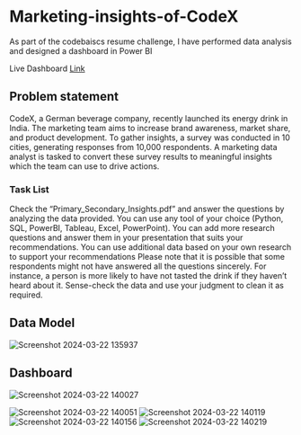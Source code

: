 # Marketing-insights-of-CodeX
As part of the codebaiscs resume challenge, I have performed data analysis and designed a dashboard in Power BI


Live Dashboard [Link]([https://www.novypro.com/project/atliq-mart---supply-chain-analysis](https://www.novypro.com/project/marketing-insights-of-codex-))

## Problem statement

CodeX, a German beverage company, recently launched its energy drink in India. The marketing team aims to increase brand awareness, market share, and product development. To gather insights, a survey was conducted in 10 cities, generating responses from 10,000 respondents.
 A marketing data analyst is tasked to convert these survey results to meaningful insights which the team can use to drive actions.


### Task List

Check the “Primary_Secondary_Insights.pdf” and answer the questions by analyzing the data provided. You can use any tool of your choice (Python, SQL, PowerBI, Tableau, Excel, PowerPoint).
You can add more research questions and answer them in your presentation that suits your recommendations.
You can use additional data based on your own research to support your recommendations
Please note that it is possible that some respondents might not have answered all the questions sincerely. For instance, a person is more likely to have not tasted the drink if they haven’t heard about it. Sense-check the data and use your judgment to clean it as required.


## Data Model 


![Screenshot 2024-03-22 135937](https://github.com/NikhilR0/Marketing-insights-of-CodeX/assets/158269289/91b11618-afd1-4a76-a515-0b4a01a96fa6)


## Dashboard 


![Screenshot 2024-03-22 140027](https://github.com/NikhilR0/Marketing-insights-of-CodeX/assets/158269289/e2991dd5-03a6-4907-82ff-ea20f0f332dd)

![Screenshot 2024-03-22 140051](https://github.com/NikhilR0/Marketing-insights-of-CodeX/assets/158269289/807408e6-5cc4-4999-b398-4a4ea22a97f4)
![Screenshot 2024-03-22 140119](https://github.com/NikhilR0/Marketing-insights-of-CodeX/assets/158269289/fbd30808-263a-4150-8c95-42f8bc21830a)
![Screenshot 2024-03-22 140156](https://github.com/NikhilR0/Marketing-insights-of-CodeX/assets/158269289/c06bde80-7079-4d57-980a-00f5d3be06e5)
![Screenshot 2024-03-22 140219](https://github.com/NikhilR0/Marketing-insights-of-CodeX/assets/158269289/1db63e41-fee8-4e06-8613-ad11bec3e5f8)
